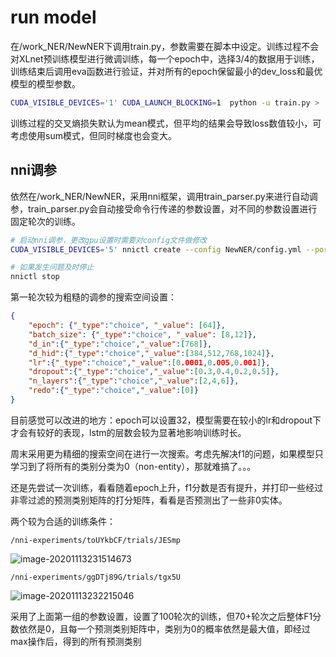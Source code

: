# run model

在/work_NER/NewNER下调用train.py，参数需要在脚本中设定。训练过程不会对XLnet预训练模型进行微调训练，每一个epoch中，选择3/4的数据用于训练，训练结束后调用eva函数进行验证，并对所有的epoch保留最小的dev_loss和最优模型的模型参数。

```bash
CUDA_VISIBLE_DEVICES='1' CUDA_LAUNCH_BLOCKING=1  python -u train.py > ../log/test.log 2>&1 &

```

训练过程的交叉熵损失默认为mean模式，但平均的结果会导致loss数值较小，可考虑使用sum模式，但同时梯度也会变大。

## nni调参

依然在/work_NER/NewNER，采用nni框架，调用train_parser.py来进行自动调参，train_parser.py会自动接受命令行传递的参数设置，对不同的参数设置进行固定轮次的训练。

```bash
# 启动nni调参，更改gpu设置时需要对config文件做修改
CUDA_VISIBLE_DEVICES='5' nnictl create --config NewNER/config.yml --port 8890

# 如果发生问题及时停止
nnictl stop
```

第一轮次较为粗糙的调参的搜索空间设置：

```json
{
    "epoch": {"_type":"choice", "_value": [64]},
    "batch_size": {"_type":"choice", "_value": [8,12]},
    "d_in":{"_type":"choice","_value":[768]},
    "d_hid":{"_type":"choice","_value":[384,512,768,1024]},
    "lr":{"_type":"choice","_value":[0.0001,0.005,0.001]},
    "dropout":{"_type":"choice","_value":[0.3,0.4,0.2,0.5]},
    "n_layers":{"_type":"choice","_value":[2,4,6]},
    "redo":{"_type":"choice","_value":[0]}
}
```

目前感觉可以改进的地方：epoch可以设置32，模型需要在较小的lr和dropout下才会有较好的表现，lstm的层数会较为显著地影响训练时长。

周末采用更为精细的搜索空间在进行一次搜索。考虑先解决f1的问题，如果模型只学习到了将所有的类别分类为0（non-entity），那就难搞了。。。

还是先尝试一次训练，看看随着epoch上升，f1分数是否有提升，并打印一些经过非零过滤的预测类别矩阵的打分矩阵，看看是否预测出了一些非0实体。

两个较为合适的训练条件：

```
/nni-experiments/toUYkbCF/trials/JESmp
```

![image-20201113231514673](C:\Users\86435\AppData\Roaming\Typora\typora-user-images\image-20201113231514673.png)

```
/nni-experiments/ggDTj89G/trials/tgx5U
```

![image-20201113232215046](C:\Users\86435\AppData\Roaming\Typora\typora-user-images\image-20201113232215046.png)

采用了上面第一组的参数设置，设置了100轮次的训练，但70+轮次之后整体F1分数依然是0，且每一个预测类别矩阵中，类别为0的概率依然是最大值，即经过max操作后，得到的所有预测类别